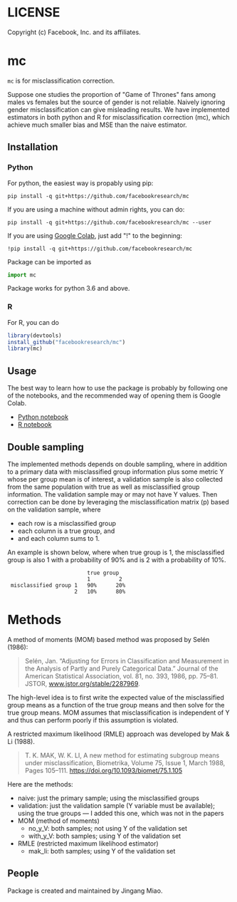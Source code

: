 # LICENSE
Copyright (c) Facebook, Inc. and its affiliates.

# mc

`mc` is for misclassification correction.

Suppose one studies the proportion of "Game of Thrones" fans among males vs females
but the source of gender is not reliable. Naively ignoring gender misclassification
can give misleading results. We have implemented estimators in both python and R for
misclassification correction (mc), which achieve much smaller bias and MSE than the
naive estimator.
## Installation

### Python
For python, the easiest way is propably using pip:

```
pip install -q git+https://github.com/facebookresearch/mc
```

If you are using a machine without admin rights, you can do:

```
pip install -q git+https://github.com/facebookresearch/mc --user
```

If you are using [Google Colab](https://colab.research.google.com/), just add
"!" to the beginning:

```
!pip install -q git+https://github.com/facebookresearch/mc
```

Package can be imported as

```python
import mc
```

Package works for python 3.6 and above.

### R
For R, you can do

```R
library(devtools)
install_github("facebookresearch/mc")
library(mc)
```
## Usage

The best way to learn how to use the package is probably by following one of the
notebooks, and the recommended way of opening them is Google Colab.

* [Python notebook](./notebooks/simulations_py.ipynb)
* [R notebook](./notebooks/simulations_R.ipynb)

## Double sampling

The implemented methods depends on double sampling, where
in addition to a primary data with misclassified group information plus some metric
Y whose per group mean is of interest, a validation sample is also collected from
the same population with true as well as misclassified group information.
The validation sample may or may not have Y values. Then correction can be done
by leveraging the misclassification matrix (p) based on the validation sample, where
* each row is a misclassified group
* each column is a true group, and
* and each column sums to 1.

An example is shown below, where when true group is 1, the misclassified group is
also 1 with a probability of 90% and is 2 with a probability of 10%.

```
                         true group
                         1         2
 misclassified group 1   90%      20%
                     2   10%      80%
```

# Methods

A method of moments (MOM) based method was proposed by Selén (1986):
> Selén, Jan. “Adjusting for Errors in Classification and Measurement in the
Analysis of Partly and Purely Categorical Data.” Journal of the American
Statistical Association, vol. 81, no. 393, 1986, pp. 75–81.
JSTOR, www.jstor.org/stable/2287969.

The high-level idea is to first write the expected value of the misclassified group
means as a function of the true group means and then solve for the true group means.
MOM assumes that misclassification is independent of Y and thus can perform poorly
if this assumption is violated.

A restricted maximum likelihood (RMLE) approach was developed by Mak & Li (1988).
>T. K. MAK, W. K. LI, A new method for estimating subgroup means under
misclassification, Biometrika, Volume 75, Issue 1, March 1988, Pages 105–111.
https://doi.org/10.1093/biomet/75.1.105


Here are the methods:
* naive: just the primary sample; using the misclassified groups
* validation: just the validation sample (Y variable must be available);
  using the true groups  — I added this one, which was not in the papers
* MOM (method of moments)
    - no_y_V: both samples; not using Y of the validation set
    - with_y_V: both samples;  using Y of the validation set
* RMLE (restricted maximum likelihood estimator)
    - mak_li: both samples;  using Y of the validation set

## People
Package is created and maintained by Jingang Miao.
